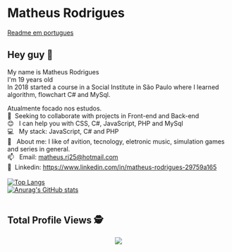 # Matheus Rodrigues

[Readme em portugues](README.md)

## Hey guy 👋
My name is Matheus Rodrigues
<br/>I'm 19 years old
<br/>In 2018 started a course in a Social Institute in São Paulo where I learned algorithm, flowchart C# and MySql.

 Atualmente focado nos estudos. 
 <br/> :purple_heart: &nbsp;Seeking to collaborate with projects in Front-end and Back-end
 <br/> :blush: &nbsp; I can help you with CSS, C#, JavaScript, PHP and MySql
 <br/> :computer: &nbsp; My stack: JavaScript, C# and PHP
 <br/> 💬  &nbsp; About me: I like of avition, tecnology, eletronic music, simulation games and series in general.
 <br/> 📫 &nbsp; Email: matheus.rj25@hotmail.com
 <br/> 💙 &nbsp;Linkedin: https://www.linkedin.com/in/matheus-rodrigues-29759a165 
 <br/>
 <br/>
 [![Top Langs](https://github-readme-stats.vercel.app/api/top-langs/?username=matheusrodri&layout=compact&theme=dark)](https://github.com/anuraghazra/github-readme-stats)
 <br/>
 [![Anurag's GitHub stats](https://github-readme-stats.vercel.app/api?username=matheusrodri&show_icons=true&theme=tokyonight)](https://github.com/anuraghazra/github-readme-stats)
 <br/>
 <br/>
 ## Total Profile Views :detective: <br>
 <p align="center"> 
   <img alingn="center" src="https://profile-counter.glitch.me/matheusrodri/count.svg" />
 </p>
</div>
<br/>
<br/>

